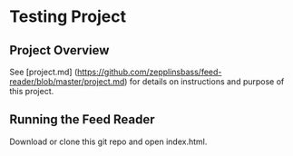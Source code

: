 # Testing Project

## Project Overview
See [project.md]
(https://github.com/zepplinsbass/feed-reader/blob/master/project.md) for
details on instructions and purpose of this project.

## Running the Feed Reader
Download or clone this git repo and open index.html.
